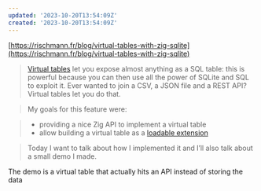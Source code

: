 ```yaml
---
updated: '2023-10-20T13:54:09Z'
created: '2023-10-20T13:54:09Z'
---
```

[https://rischmann.fr/blog/virtual-tables-with-zig-sqlite](https://rischmann.fr/blog/virtual-tables-with-zig-sqlite)

> [Virtual tables](https://sqlite.org/vtab.html) let you expose almost anything as a SQL table: this is powerful because you can then use all the power of SQLite and SQL to exploit it. Ever wanted to join a CSV, a JSON file and a REST API? Virtual tables let you do that.

> My goals for this feature were:

> -   providing a nice Zig API to implement a virtual table
> -   allow building a virtual table as a [loadable extension](https://sqlite.org/loadext.html)

> Today I want to talk about how I implemented it and I’ll also talk about a small demo I made.

The demo is a virtual table that actually hits an API instead of storing the data

